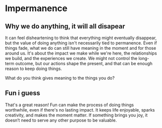# Impermanence

## Why we do anything, it will all disapear

It can feel disheartening to think that everything might eventually disappear, but the value of doing anything isn't necessarily tied to permanence. Even if things fade, what we do can still have meaning in the moment and for those around us. It's about the impact we make while we're here, the relationships we build, and the experiences we create. We might not control the long-term outcome, but our actions shape the present, and that can be enough reason to keep doing things.

What do you think gives meaning to the things you do?

## Fun i guess

That's a great reason! Fun can make the process of doing things worthwhile, even if there's no lasting impact. It keeps life enjoyable, sparks creativity, and makes the moment matter. If something brings you joy, it doesn’t need to serve any other purpose to be valuable.
